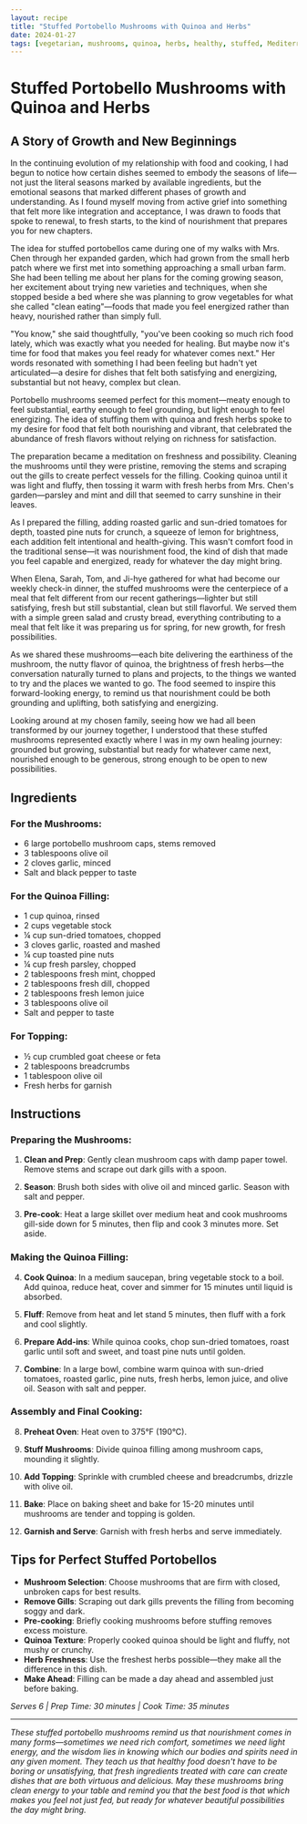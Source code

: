 ```yaml
---
layout: recipe
title: "Stuffed Portobello Mushrooms with Quinoa and Herbs"
date: 2024-01-27
tags: [vegetarian, mushrooms, quinoa, herbs, healthy, stuffed, Mediterranean, fresh, clean-eating]
---
```


# Stuffed Portobello Mushrooms with Quinoa and Herbs

## A Story of Growth and New Beginnings

In the continuing evolution of my relationship with food and cooking, I had begun to notice how certain dishes seemed to embody the seasons of life—not just the literal seasons marked by available ingredients, but the emotional seasons that marked different phases of growth and understanding. As I found myself moving from active grief into something that felt more like integration and acceptance, I was drawn to foods that spoke to renewal, to fresh starts, to the kind of nourishment that prepares you for new chapters.

The idea for stuffed portobellos came during one of my walks with Mrs. Chen through her expanded garden, which had grown from the small herb patch where we first met into something approaching a small urban farm. She had been telling me about her plans for the coming growing season, her excitement about trying new varieties and techniques, when she stopped beside a bed where she was planning to grow vegetables for what she called "clean eating"—foods that made you feel energized rather than heavy, nourished rather than simply full.

"You know," she said thoughtfully, "you've been cooking so much rich food lately, which was exactly what you needed for healing. But maybe now it's time for food that makes you feel ready for whatever comes next." Her words resonated with something I had been feeling but hadn't yet articulated—a desire for dishes that felt both satisfying and energizing, substantial but not heavy, complex but clean.

Portobello mushrooms seemed perfect for this moment—meaty enough to feel substantial, earthy enough to feel grounding, but light enough to feel energizing. The idea of stuffing them with quinoa and fresh herbs spoke to my desire for food that felt both nourishing and vibrant, that celebrated the abundance of fresh flavors without relying on richness for satisfaction.

The preparation became a meditation on freshness and possibility. Cleaning the mushrooms until they were pristine, removing the stems and scraping out the gills to create perfect vessels for the filling. Cooking quinoa until it was light and fluffy, then tossing it warm with fresh herbs from Mrs. Chen's garden—parsley and mint and dill that seemed to carry sunshine in their leaves.

As I prepared the filling, adding roasted garlic and sun-dried tomatoes for depth, toasted pine nuts for crunch, a squeeze of lemon for brightness, each addition felt intentional and health-giving. This wasn't comfort food in the traditional sense—it was nourishment food, the kind of dish that made you feel capable and energized, ready for whatever the day might bring.

When Elena, Sarah, Tom, and Ji-hye gathered for what had become our weekly check-in dinner, the stuffed mushrooms were the centerpiece of a meal that felt different from our recent gatherings—lighter but still satisfying, fresh but still substantial, clean but still flavorful. We served them with a simple green salad and crusty bread, everything contributing to a meal that felt like it was preparing us for spring, for new growth, for fresh possibilities.

As we shared these mushrooms—each bite delivering the earthiness of the mushroom, the nutty flavor of quinoa, the brightness of fresh herbs—the conversation naturally turned to plans and projects, to the things we wanted to try and the places we wanted to go. The food seemed to inspire this forward-looking energy, to remind us that nourishment could be both grounding and uplifting, both satisfying and energizing.

Looking around at my chosen family, seeing how we had all been transformed by our journey together, I understood that these stuffed mushrooms represented exactly where I was in my own healing journey: grounded but growing, substantial but ready for whatever came next, nourished enough to be generous, strong enough to be open to new possibilities.

## Ingredients

### For the Mushrooms:
- 6 large portobello mushroom caps, stems removed
- 3 tablespoons olive oil
- 2 cloves garlic, minced
- Salt and black pepper to taste

### For the Quinoa Filling:
- 1 cup quinoa, rinsed
- 2 cups vegetable stock
- ¼ cup sun-dried tomatoes, chopped
- 3 cloves garlic, roasted and mashed
- ¼ cup toasted pine nuts
- ¼ cup fresh parsley, chopped
- 2 tablespoons fresh mint, chopped
- 2 tablespoons fresh dill, chopped
- 2 tablespoons fresh lemon juice
- 3 tablespoons olive oil
- Salt and pepper to taste

### For Topping:
- ½ cup crumbled goat cheese or feta
- 2 tablespoons breadcrumbs
- 1 tablespoon olive oil
- Fresh herbs for garnish

## Instructions

### Preparing the Mushrooms:
1. **Clean and Prep**: Gently clean mushroom caps with damp paper towel. Remove stems and scrape out dark gills with a spoon.

2. **Season**: Brush both sides with olive oil and minced garlic. Season with salt and pepper.

3. **Pre-cook**: Heat a large skillet over medium heat and cook mushrooms gill-side down for 5 minutes, then flip and cook 3 minutes more. Set aside.

### Making the Quinoa Filling:
4. **Cook Quinoa**: In a medium saucepan, bring vegetable stock to a boil. Add quinoa, reduce heat, cover and simmer for 15 minutes until liquid is absorbed.

5. **Fluff**: Remove from heat and let stand 5 minutes, then fluff with a fork and cool slightly.

6. **Prepare Add-ins**: While quinoa cooks, chop sun-dried tomatoes, roast garlic until soft and sweet, and toast pine nuts until golden.

7. **Combine**: In a large bowl, combine warm quinoa with sun-dried tomatoes, roasted garlic, pine nuts, fresh herbs, lemon juice, and olive oil. Season with salt and pepper.

### Assembly and Final Cooking:
8. **Preheat Oven**: Heat oven to 375°F (190°C).

9. **Stuff Mushrooms**: Divide quinoa filling among mushroom caps, mounding it slightly.

10. **Add Topping**: Sprinkle with crumbled cheese and breadcrumbs, drizzle with olive oil.

11. **Bake**: Place on baking sheet and bake for 15-20 minutes until mushrooms are tender and topping is golden.

12. **Garnish and Serve**: Garnish with fresh herbs and serve immediately.

## Tips for Perfect Stuffed Portobellos

- **Mushroom Selection**: Choose mushrooms that are firm with closed, unbroken caps for best results.
- **Remove Gills**: Scraping out dark gills prevents the filling from becoming soggy and dark.
- **Pre-cooking**: Briefly cooking mushrooms before stuffing removes excess moisture.
- **Quinoa Texture**: Properly cooked quinoa should be light and fluffy, not mushy or crunchy.
- **Herb Freshness**: Use the freshest herbs possible—they make all the difference in this dish.
- **Make Ahead**: Filling can be made a day ahead and assembled just before baking.

*Serves 6 | Prep Time: 30 minutes | Cook Time: 35 minutes*

---

*These stuffed portobello mushrooms remind us that nourishment comes in many forms—sometimes we need rich comfort, sometimes we need light energy, and the wisdom lies in knowing which our bodies and spirits need in any given moment. They teach us that healthy food doesn't have to be boring or unsatisfying, that fresh ingredients treated with care can create dishes that are both virtuous and delicious. May these mushrooms bring clean energy to your table and remind you that the best food is that which makes you feel not just fed, but ready for whatever beautiful possibilities the day might bring.*